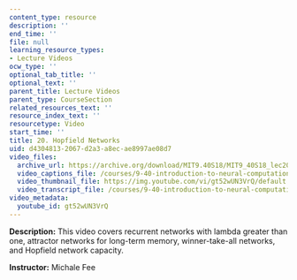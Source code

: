 ```yaml
---
content_type: resource
description: ''
end_time: ''
file: null
learning_resource_types:
- Lecture Videos
ocw_type: ''
optional_tab_title: ''
optional_text: ''
parent_title: Lecture Videos
parent_type: CourseSection
related_resources_text: ''
resource_index_text: ''
resourcetype: Video
start_time: ''
title: 20. Hopfield Networks
uid: d4304813-2067-d2a3-a8ec-ae8997ae08d7
video_files:
  archive_url: https://archive.org/download/MIT9.40S18/MIT9_40S18_lec20_300k.mp4
  video_captions_file: /courses/9-40-introduction-to-neural-computation-spring-2018/6938bfa81eeb5f6fbf1fd0f854cdb04e_gt52wUN3VrQ.vtt
  video_thumbnail_file: https://img.youtube.com/vi/gt52wUN3VrQ/default.jpg
  video_transcript_file: /courses/9-40-introduction-to-neural-computation-spring-2018/9009d965e2f628a17e19db3c99d52779_gt52wUN3VrQ.pdf
video_metadata:
  youtube_id: gt52wUN3VrQ
---
```


**Description:** This video covers recurrent networks with lambda greater than one, attractor networks for long-term memory, winner-take-all networks, and Hopfield network capacity.

**Instructor:** Michale Fee